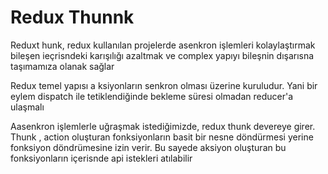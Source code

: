# Redux Thunnk

Reduxt hunk, redux kullanılan projelerde asenkron işlemleri kolaylaştırmak bileşen ieçrisndeki karışılığı azaltmak ve complex yapıyı bileşnin dışarısna taşımamıza olanak sağlar

Redux temel yapısı a ksiyonların senkron olması üzerine kuruludur. Yani bir eylem dispatch ile tetiklendiğinde bekleme süresi olmadan reducer'a ulaşmalı

Aasenkron işlemlerle uğraşmak istediğimizde, redux thunk devereye girer. Thunk , action oluşturan fonksiyonların basit bir nesne döndürmesi yerine fonksiyon döndrümesine izin verir. Bu sayede aksiyon oluşturan bu fonksiyonların içerisnde api istekleri atılabilir
